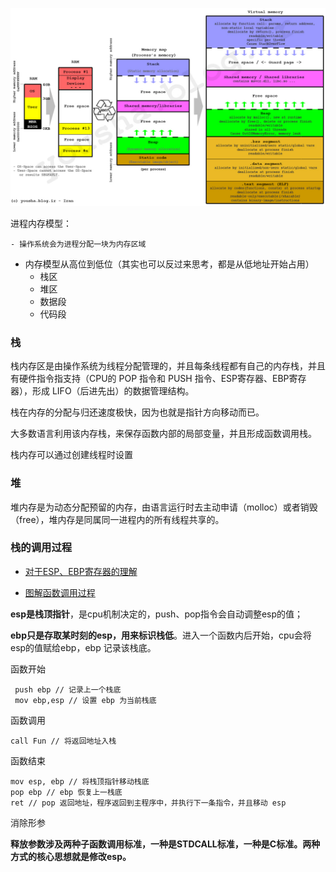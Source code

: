 ![img](./images/virtual-memory.jpg)



进程内存模型：

	- 操作系统会为进程分配一块为内存区域
 - 内存模型从高位到低位（其实也可以反过来思考，都是从低地址开始占用）
   	- 栈区
   	- 堆区
   	- 数据段
   	- 代码段



### 栈

栈内存区是由操作系统为线程分配管理的，并且每条线程都有自己的内存栈，并且有硬件指令指支持（CPU的 POP 指令和 PUSH 指令、ESP寄存器、EBP寄存器），形成 LIFO（后进先出）的数据管理结构。

栈在内存的分配与归还速度极快，因为也就是指针方向移动而已。

大多数语言利用该内存栈，来保存函数内部的局部变量，并且形成函数调用栈。

栈内存可以通过创建线程时设置

### 堆

堆内存是为动态分配预留的内存，由语言运行时去主动申请（molloc）或者销毁（free），堆内存是同属同一进程内的所有线程共享的。



### 栈的调用过程

- [对于ESP、EBP寄存器的理解](https://www.cnblogs.com/xiangtingshen/p/11221277.html)

- [图解函数调用过程](https://mp.weixin.qq.com/s/Od9X-qnQ3WWyZiLIS4uPFg)



**esp是栈顶指针**，是cpu机制决定的，push、pop指令会自动调整esp的值；

**ebp只是存取某时刻的esp，用来标识栈低**。进入一个函数内后开始，cpu会将esp的值赋给ebp，ebp 记录该栈底。



函数开始

```
 push ebp // 记录上一个栈底
 mov ebp,esp // 设置 ebp 为当前栈底
```

函数调用

```
call Fun // 将返回地址入栈
```

函数结束

```
mov esp, ebp // 将栈顶指针移动栈底
pop ebp // ebp 恢复上一栈底
ret // pop 返回地址，程序返回到主程序中，并执行下一条指令，并且移动 esp
```



消除形参

**释放参数涉及两种子函数调用标准，一种是STDCALL标准，一种是C标准。两种方式的核心思想就是修改esp。**

